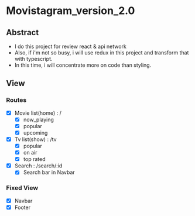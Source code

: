 # Movistagram_version_2.0

## Abstract

- I do this project for review react & api network
- Also, if i'm not so busy, i will use redux in this project and transform that with typescript.
- In this time, i will concentrate more on code than styling.

## View

### Routes

- [x] Movie list(home) : /
  - [x] now_playing
  - [x] popular
  - [x] upcoming
- [x] Tv list(show) : /tv
  - [x] popular
  - [x] on air
  - [x] top rated
- [x] Search : /search/:id
  - [x] Search bar in Navbar

### Fixed View

- [x] Navbar
- [x] Footer
